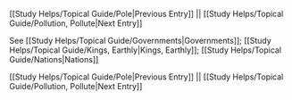 [[Study Helps/Topical Guide/Pole|Previous Entry]]  ||  [[Study Helps/Topical Guide/Pollution, Pollute|Next Entry]]

 See [[Study Helps/Topical Guide/Governments|Governments]]; [[Study Helps/Topical Guide/Kings, Earthly|Kings, Earthly]]; [[Study Helps/Topical Guide/Nations|Nations]]

[[Study Helps/Topical Guide/Pole|Previous Entry]]  ||  [[Study Helps/Topical Guide/Pollution, Pollute|Next Entry]]